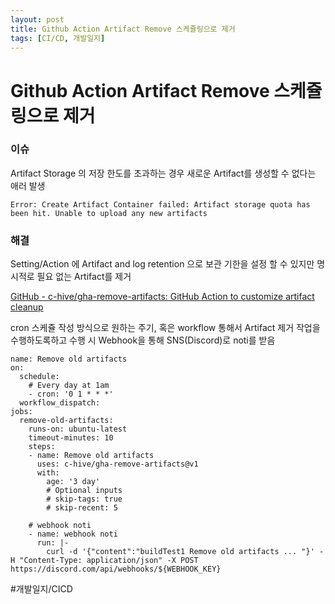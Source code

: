 ```yaml
---  
layout: post
title: Github Action Artifact Remove 스케쥴링으로 제거
tags: [CI/CD, 개발일지]
---
```


# Github Action Artifact Remove 스케쥴링으로 제거
### 이슈
Artifact Storage 의 저장 한도를 초과하는 경우 새로운 Artifact를 생성할 수 없다는 애러 발생

```
Error: Create Artifact Container failed: Artifact storage quota has been hit. Unable to upload any new artifacts
```

### 해결
Setting/Action 에 Artifact and log retention 으로 보관 기한을 설정 할 수 있지만 명시적로 필요 없는 Artifact를 제거

[GitHub - c-hive/gha-remove-artifacts: GitHub Action to customize artifact cleanup](https://github.com/c-hive/gha-remove-artifacts)

cron 스케쥴 작성 방식으로 원하는 주기, 혹은 workflow 통해서 Artifact 제거 작업을 수행하도록하고 수행 시 Webhook을 통해 SNS(Discord)로 noti를 받음

```
name: Remove old artifacts
on:
  schedule:
    # Every day at 1am
    - cron: '0 1 * * *'
  workflow_dispatch:
jobs:
  remove-old-artifacts:
    runs-on: ubuntu-latest
    timeout-minutes: 10
    steps:
    - name: Remove old artifacts
      uses: c-hive/gha-remove-artifacts@v1
      with:
        age: '3 day'
        # Optional inputs
        # skip-tags: true
        # skip-recent: 5

    # webhook noti
    - name: webhook noti
      run: |- 
        curl -d '{"content":"buildTest1 Remove old artifacts ... "}' -H "Content-Type: application/json" -X POST https://discord.com/api/webhooks/${WEBHOOK_KEY}

```

#개발일지/CICD

